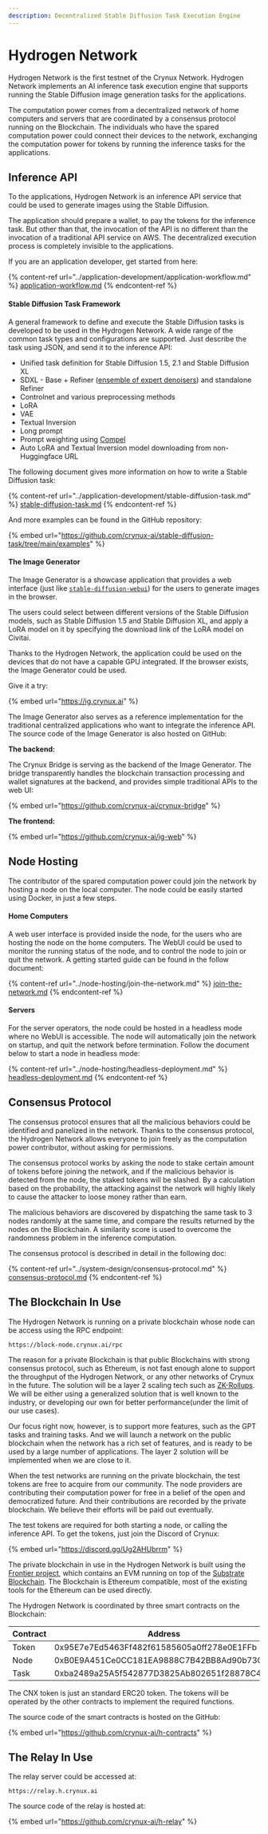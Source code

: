```yaml
---
description: Decentralized Stable Diffusion Task Execution Engine
---
```


# Hydrogen Network

Hydrogen Network is the first testnet of the Crynux Network. Hydrogen Network implements an AI inference task execution engine that supports running the Stable Diffusion image generation tasks for the applications.

The computation power comes from a decentralized network of home computers and servers that are coordinated by a consensus protocol running on the Blockchain. The individuals who have the spared computation power could connect their devices to the network, exchanging the computation power for tokens by running the inference tasks for the applications.

## Inference API

To the applications, Hydrogen Network is an inference API service that could be used to generate images using the Stable Diffusion.

The application should prepare a wallet, to pay the tokens for the inference task. But other than that, the invocation of the API is no different than the invocation of a traditional API service on AWS. The decentralized execution process is completely invisible to the applications.

If you are an application developer, get started from here:

{% content-ref url="../application-development/application-workflow.md" %}
[application-workflow.md](../application-development/application-workflow.md)
{% endcontent-ref %}

#### Stable Diffusion Task Framework

A general framework to define and execute the Stable Diffusion tasks is developed to be used in the Hydrogen Network. A wide range of the common task types and configurations are supported. Just describe the task using JSON, and send it to the inference API:

* Unified task definition for Stable Diffusion 1.5, 2.1 and Stable Diffusion XL
* SDXL - Base + Refiner ([ensemble of expert denoisers](https://research.nvidia.com/labs/dir/eDiff-I/)) and standalone Refiner
* Controlnet and various preprocessing methods
* LoRA
* VAE
* Textual Inversion
* Long prompt
* Prompt weighting using [Compel](https://github.com/damian0815/compel)
* Auto LoRA and Textual Inversion model downloading from non-Huggingface URL

The following document gives more information on how to write a Stable Diffusion task:

{% content-ref url="../application-development/stable-diffusion-task.md" %}
[stable-diffusion-task.md](../application-development/stable-diffusion-task.md)
{% endcontent-ref %}

And more examples can be found in the GitHub repository:

{% embed url="https://github.com/crynux-ai/stable-diffusion-task/tree/main/examples" %}

#### The Image Generator

The Image Generator is a showcase application that provides a web interface (just like [`stable-diffusion-webui`](https://github.com/AUTOMATIC1111/stable-diffusion-webui)) for the users to generate images in the browser.&#x20;

The users could select between different versions of the Stable Diffusion models, such as Stable Diffusion 1.5 and Stable Diffusion XL, and apply a LoRA model on it by specifying the download link of the LoRA model on Civitai.

Thanks to the Hydrogen Network, the application could be used on the devices that do not have a capable GPU integrated. If the browser exists, the Image Generator could be used.

Give it a try:

{% embed url="https://ig.crynux.ai" %}

The Image Generator also serves as a reference implementation for the traditional centralized applications who want to integrate the inference API. The source code of the Image Generator is also hosted on GitHub:

**The backend:**

The Crynux Bridge is serving as the backend of the Image Generator. The bridge transparently handles the blockchain transaction processing and wallet signatures at the backend, and provides simple traditional APIs to the web UI:

{% embed url="https://github.com/crynux-ai/crynux-bridge" %}

**The frontend:**

{% embed url="https://github.com/crynux-ai/ig-web" %}

## Node Hosting

The contributor of the spared computation power could join the network by hosting a node on the local computer. The node could be easily started using Docker, in just a few steps.

#### Home Computers

A web user interface is provided inside the node, for the users who are hosting the node on the home computers. The WebUI could be used to monitor the running status of the node, and to control the node to join or quit the network. A getting started guide can be found in the follow document:

{% content-ref url="../node-hosting/join-the-network.md" %}
[join-the-network.md](../node-hosting/join-the-network.md)
{% endcontent-ref %}

#### Servers

For the server operators, the node could be hosted in a headless mode where no WebUI is accessible. The node will automatically join the network on startup, and quit the network before termination. Follow the document below to start a node in headless mode:

{% content-ref url="../node-hosting/headless-deployment.md" %}
[headless-deployment.md](../node-hosting/headless-deployment.md)
{% endcontent-ref %}

## Consensus Protocol

The consensus protocol ensures that all the malicious behaviors could be identified and panelized in the network. Thanks to the consensus protocol, the Hydrogen Network allows everyone to join freely as the computation power contributor, without asking for permissions.

The consensus protocol works by asking the node to stake certain amount of tokens before joining the network, and if the malicious behavior is detected from the node, the staked tokens will be slashed. By a calculation based on the probability, the attacking against the network will highly likely to cause the attacker to loose money rather than earn.

The malicious behaviors are discovered by dispatching the same task to 3 nodes randomly at the same time, and compare the results returned by the nodes on the Blockchain. A similarity score is used to overcome the randomness problem in the inference computation.

The consensus protocol is described in detail in the following doc:

{% content-ref url="../system-design/consensus-protocol.md" %}
[consensus-protocol.md](../system-design/consensus-protocol.md)
{% endcontent-ref %}

## The Blockchain In Use

The Hydrogen Network is running on a private blockchain whose node can be access using the RPC endpoint:

```url
https://block-node.crynux.ai/rpc
```

The reason for a private Blockchain is that public Blockchains with strong consensus protocol, such as Ethereum, is not fast enough alone to support the throughput of the Hydrogen Network, or any other networks of Crynux in the future. The solution will be a layer 2 scaling tech such as [ZK-Rollups](https://blockworks.co/news/zk-rollups-future-of-smart-contract-blockchains). We will be either using a generalized solution that is well known to the industry, or developing our own for better performance(under the limit of our use cases).

Our focus right now, however, is to support more features, such as the GPT tasks and training tasks.  And we will launch a network on the public blockchain when the network has a rich set of features, and is ready to be used by a large number of applications. The layer 2 solution will be implemented when we are close to it.

When the test networks are running on the private blockchain, the test tokens are free to acquire from our community. The node providers are contributing their computation power for free in a belief of the open and democratized future. And their contributions are recorded by the private blockchain. We believe their efforts will be paid out eventually.

The test tokens are required for both starting a node, or calling the inference API. To get the tokens, just join the Discord of Crynux:

{% embed url="https://discord.gg/Ug2AHUbrrm" %}

The private blockchain in use in the Hydrogen Network is built using the [Frontier project](https://paritytech.github.io/frontier/), which contains an EVM running on top of the [Substrate Blockchain](https://substrate.io/). The Blockchain is Ethereum compatible, most of the existing tools for the Ethereum can be used directly.

The Hydrogen Network is coordinated by three smart contracts on the Blockchain:

<table><thead><tr><th width="186">Contract</th><th>Address</th></tr></thead><tbody><tr><td>Token</td><td>0x95E7e7Ed5463Ff482f61585605a0ff278e0E1FFb</td></tr><tr><td>Node</td><td>0xB0E9A451Ce0CC181EA9888C7B42BB8Ad90b73C78</td></tr><tr><td>Task</td><td>0xba2489a25A5f542877D3825Ab802651f28878C4a</td></tr></tbody></table>

The CNX token is just an standard ERC20 token. The tokens will be operated by the other contracts to implement the required functions.

The source code of the smart contracts is hosted on the GitHub:

{% embed url="https://github.com/crynux-ai/h-contracts" %}

## The Relay In Use

The relay server could be accessed at:

```url
https://relay.h.crynux.ai
```

The source code of the relay is hosted at:

{% embed url="https://github.com/crynux-ai/h-relay" %}
